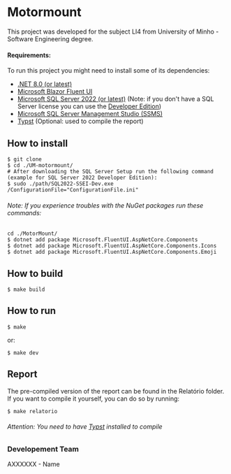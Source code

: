 # Motormount
This project was developed for the subject LI4 from University of Minho - Software Engineering degree.

#### Requirements:
To run this project you might need to install some of its dependencies:
- [.NET 8.0 (or latest)](https://dotnet.microsoft.com/en-us/)
- [Microsoft Blazor Fluent UI](https://www.fluentui-blazor.net/CodeSetup)
- [Microsoft SQL Server 2022 (or latest)](https://www.microsoft.com/en-us/sql-server/sql-server-2022) (Note: if you don't have a SQL Server license you can use the [Developer Edition](https://www.microsoft.com/en-us/sql-server/sql-server-downloads))
- [Microsoft SQL Server Management Studio (SSMS)](https://docs.microsoft.com/en-us/sql/ssms/download-sql-server-management-studio-ssms?view=sql-server-ver15)
- [Typst](https://typst.app/) (Optional: used to compile the report)

## How to install
```shell
$ git clone
$ cd ./UM-motormount/
# After downloading the SQL Server Setup run the following command (example for SQL Server 2022 Developer Edition):
$ sudo ./path/SQL2022-SSEI-Dev.exe /ConfigurationFile="ConfigurationFile.ini"
```

###### Note: If you experience troubles with the NuGet packages run these commands:
```shell
cd ./MotorMount/
$ dotnet add package Microsoft.FluentUI.AspNetCore.Components
$ dotnet add package Microsoft.FluentUI.AspNetCore.Components.Icons
$ dotnet add package Microsoft.FluentUI.AspNetCore.Components.Emoji
```

## How to build
```shell
$ make build
```

## How to run
```shell
$ make
```
or:
```shell
$ make dev
```

## Report
The pre-compiled version of the report can be found in the Relatório folder. If you want to compile it yourself, you can do so by running:
```shell
$ make relatorio
```
###### Attention: You need to have [Typst](https://typst.app/) installed to compile

### Developement Team
AXXXXXX - Name
